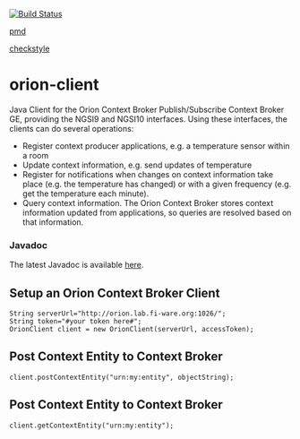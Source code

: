 [![Build Status](https://travis-ci.org/amaxilat/orion-client.svg?branch=master)](https://travis-ci.org/amaxilat/orion-client)

[pmd](https://amaxilat.github.io/orion-client/javadoc/pmd.html)

[checkstyle](https://amaxilat.github.io/orion-client/javadoc/checkstyle.html)

# orion-client

Java Client for the Orion Context Broker Publish/Subscribe Context Broker GE, providing the NGSI9 and NGSI10 interfaces. Using these interfaces, the clients can do several operations:
* Register context producer applications, e.g. a temperature sensor within a room
* Update context information, e.g. send updates of temperature
* Register for notifications when changes on context information take place (e.g. the temperature has changed) or with a given frequency (e.g. get the temperature each minute).
* Query context information. The Orion Context Broker stores context information updated from applications, so queries are resolved based on that information.

### Javadoc

The latest Javadoc is available [here](https://amaxilat.github.io/orion-client/javadoc/apidocs/).

## Setup an Orion Context Broker Client
    String serverUrl="http://orion.lab.fi-ware.org:1026/";
    String token="#your token here#";
    OrionClient client = new OrionClient(serverUrl, accessToken);

## Post Context Entity to Context Broker
    client.postContextEntity("urn:my:entity", objectString);

## Post Context Entity to Context Broker
    client.getContextEntity("urn:my:entity");
